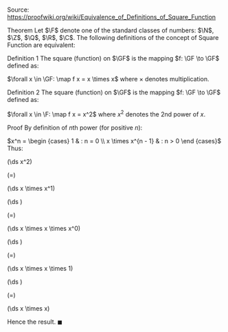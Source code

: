 # 

Source: https://proofwiki.org/wiki/Equivalence_of_Definitions_of_Square_Function



Theorem
Let $\F$ denote one of the standard classes of numbers: $\N$, $\Z$, $\Q$, $\R$, $\C$.
The following definitions of the concept of Square Function are equivalent:

Definition 1
The square (function) on $\GF$ is the mapping $f: \GF \to \GF$ defined as:

$\forall x \in \GF: \map f x = x \times x$
where $\times$ denotes multiplication.

Definition 2
The square (function) on $\GF$ is the mapping $f: \GF \to \GF$ defined as:

$\forall x \in \F: \map f x = x^2$
where $x^2$ denotes the $2$nd power of $x$.


Proof
By definition of $n$th power (for positive $n$):

$x^n = \begin {cases} 1 & : n = 0 \\ x \times x^{n - 1} & : n > 0 \end {cases}$
Thus:














\(\ds x^2\)

\(=\)







\(\ds x \times x^1\)




















\(\ds \)

\(=\)







\(\ds x \times x \times x^0\)




















\(\ds \)

\(=\)







\(\ds x \times x \times 1\)




















\(\ds \)

\(=\)







\(\ds x \times x\)









Hence the result.
$\blacksquare$





